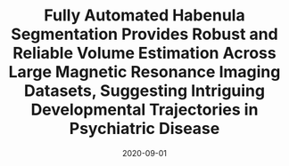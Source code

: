 ---
title: "Fully Automated Habenula Segmentation Provides Robust and Reliable Volume Estimation Across Large Magnetic Resonance Imaging Datasets, Suggesting Intriguing Developmental Trajectories in Psychiatric Disease"
collection: publications
permalink: /publication/2020-09-01-Fully-Automated-Habenula-Segmentation-Provides-Robust-and-Reliable-Volume-Estimation-Across-Large-Magnetic-Resonance-Imaging-Datasets-Suggesting-Intriguing-Developmental-Trajectories-in-Psychiatric-Disease
date: 2020-09-01
venue: 'Biological Psychiatry: Cognitive Neuroscience and Neuroimaging'
paperurl: 'http://www.sciencedirect.com/science/article/pii/S2451902220300227'
citation: 'Germann, Jürgen, Gouveia, Flavia Venetucci, Martinez, Raquel C R, Zanetti, Marcus Vinicius, de Souza Duran, Fábio Luís, Chaim-Avancini, Tiffany M, Serpa, Mauricio H, Chakravarty, M Mallar, <b>Devenyi, Gabriel A</b>, &quot;Fully Automated Habenula Segmentation Provides Robust and Reliable Volume Estimation Across Large Magnetic Resonance Imaging Datasets, Suggesting Intriguing Developmental Trajectories in Psychiatric Disease.&quot; Biological Psychiatry: Cognitive Neuroscience and Neuroimaging, 2020.'
---